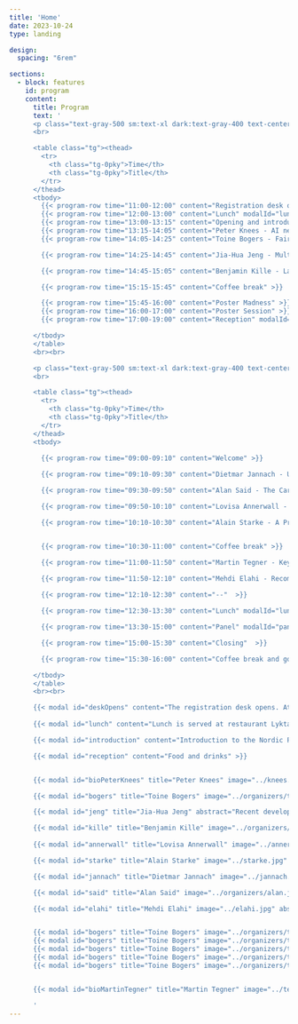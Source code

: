 ```yaml
---
title: 'Home'
date: 2023-10-24
type: landing

design:
  spacing: "6rem"

sections:
  - block: features
    id: program
    content:
      title: Program
      text: '
      <p class="text-gray-500 sm:text-xl dark:text-gray-400 text-center"><b>Monday</b><br></p>
      <br>

      <table class="tg"><thead>
        <tr>
          <th class="tg-0pky">Time</th>
          <th class="tg-0pky">Title</th>
        </tr>
      </thead>
      <tbody>
        {{< program-row time="11:00-12:00" content="Registration desk opens" modalId="deskOpens">}}
        {{< program-row time="12:00-13:00" content="Lunch" modalId="lunch" >}}
        {{< program-row time="13:00-13:15" content="Opening and introduction" modalId="introduction" >}}
        {{< program-row time="13:15-14:05" content="Peter Knees - AI needs ethics, but we need to change the game." modalId="bioPeterKnees" keynote="true" >}}
        {{< program-row time="14:05-14:25" content="Toine Bogers - FairMatch: A Multi-stakeholder Approach to Responsible Algorithmic Hiring " modalId="bogers" >}}

        {{< program-row time="14:25-14:45" content="Jia-Hua Jeng - Multi-Modal Affective Reframing of a News Service with Large Language Models" modalId="jeng" >}}

        {{< program-row time="14:45-15:05" content="Benjamin Kille - Large Language Models and their Potential for Personalization" modalId="kille" >}}

        {{< program-row time="15:15-15:45" content="Coffee break" >}}

        {{< program-row time="15:45-16:00" content="Poster Madness" >}}
        {{< program-row time="16:00-17:00" content="Poster Session" >}}
        {{< program-row time="17:00-19:00" content="Reception" modalId="reception" >}}

      </tbody>
      </table>
      <br><br>

      <p class="text-gray-500 sm:text-xl dark:text-gray-400 text-center"><b>Tuesday</b><br></p>
      <br>

      <table class="tg"><thead>
        <tr>
          <th class="tg-0pky">Time</th>
          <th class="tg-0pky">Title</th>
        </tr>
      </thead>
      <tbody>

        {{< program-row time="09:00-09:10" content="Welcome" >}} 
        
        {{< program-row time="09:10-09:30" content="Dietmar Jannach - Understanding longitudinal effects of recommender systems." modalId="jannach" >}}

        {{< program-row time="09:30-09:50" content="Alan Said - The Carbon Footprint of Recommender Systems." modalId="said" >}}

        {{< program-row time="09:50-10:10" content="Lovisa Annerwall - Recommender systems and firm performance: A systematic review of the past to prepare for future developments" modalId="annerwall" >}}

        {{< program-row time="10:10-10:30" content="Alain Starke - A Primer on Normative Design and Thinking in Recommender Systems: A Brief Research Agenda for the Food Domain." modalId="starke" >}}


        {{< program-row time="10:30-11:00" content="Coffee break" >}}

        {{< program-row time="11:00-11:50" content="Martin Tegner - Keynote: TBD." modalId="bioMartinTegner" keynote="true" >}}
 
        {{< program-row time="11:50-12:10" content="Mehdi Elahi - Recommender Systems and the Challenge of Popularity Bias: An Overview." modalId="elahi" >}}

        {{< program-row time="12:10-12:30" content="--"  >}}

        {{< program-row time="12:30-13:30" content="Lunch" modalId="lunch" >}}

        {{< program-row time="13:30-15:00" content="Panel" modalId="panel" >}}

        {{< program-row time="15:00-15:30" content="Closing"  >}}

        {{< program-row time="15:30-16:00" content="Coffee break and good bye" >}}

      </tbody>
      </table>
      <br><br>

      {{< modal id="deskOpens" content="The registration desk opens. Attendees are welcome to arrive from 11:00. Lunch is served at 12:00. The program starts at 13:00" >}}
      
      {{< modal id="lunch" content="Lunch is served at restaurant Lyktan, at Walleberg Conference Center" >}}

      {{< modal id="introduction" content="Introduction to the Nordic Personalization Days" >}}

      {{< modal id="reception" content="Food and drinks" >}}


      {{< modal id="bioPeterKnees" title="Peter Knees" image="../knees.webp" abstract="The recent hype of AI and its apparently unavoidable permeation of all areas of life has gone hand in hand with calls for establishing regulatory measures to enforce ethical use. Given the present and foreseen threats of unregulated use of AI, it is clear that guardrails, international agreements, and policies to protect the rights and interests of citizens are needed. However, the ongoing power shift away from publicly funded AI research towards industrial R&D could effectively result in self-regulation of industry rather than transparency of systems and accountability. Academic research not tied to commercial interests therefore needs to play a much stronger role in this process. In the talk, I will argue that academia for this reason also needs to define clear and stronger policies for research and industry cooperations and needs to invest considerable resources to keep their level of expertise and believably act in the public interest. Furthermore, universities need to take their mission seriously by properly valuing ethical research over amplifying the industry&#39;s agenda." bio="Peter Knees is Associate Professor at the Faculty of Informatics at TU Wien. He has been conducting research at the interface of artificial intelligence and music for two decades, including applications in the field of music recommendation algorithms. As UNESCO Chair for Digital Humanism, he deals with social challenges resulting from the digital transformation, in particular with issues relating to the responsible use of AI, the teaching of digital skills and a global perspective on these developments." >}}

      {{< modal id="bogers" title="Toine Bogers" image="../organizers/toine.png" abstract="In my talk I will introduce our progress and future plans in the FairMatch project: a multi-stakeholder aware approach to responsible algorithmic hiring. The main goal of the project is to develop fairness-aware job and candidate recommendations for Jobindex, Denmark&#39;s largest job portal. To make this process inclusive, we have taken a multi-stakeholder approach in the first phase of the project by interviewing all relevant stakeholders and mapping their needs and insights to relevant fairness metrics. I will present our preliminary findings from this phase as well as our plans for the remainder of the project." bio="Associate Professor, IT University Copenhagen. Chief Scientific Officer, AI Pioneer Centre (DK)" >}}

      {{< modal id="jeng" title="Jia-Hua Jeng" abstract="Recent developments in artificial intelligence allow newsrooms to automate journalistic choices and processes. In doing so, news framing can impacts people&#39;s engagement with news media, as well as their willingness to pay for news articles. Large Language Models (LLMs) can be used as a framing tool, aligning headlines with a user&#39;s preferences or state. It is however unknown how people perceive and experience the use of a platform with such LLM-reframed news headlines. We present the results of work-in-progress study with a news recommender system. Users (N = 300) were asked to read three news articles from The Washington Post from a preferred category (abortion, economics, gun control), with headlines that were rewritten by an LLM (ChatGPT-4) in specific emotional languages. We compared six framing conditions in a 2 (positive vs negative headlines) x 3 (positive or negative image, or no image) between-subject design, examining the effects on emotional states, engagement and intention to pay for a news service. We found that negative images and text elicited negative emotions, while positive framing had little effect. Users were also more willing to pay for a news service when facing negatively framed headlines and images. Surprisingly, the congruency between text and image (i.e., being both positive or negative) did not significantly impact engagement. We discuss how this study can shape further research design." bio="PhD Candidate, MediaFutures, University of Bergen (NO)" >}}

      {{< modal id="kille" title="Benjamin Kille" image="../organizers/benny.jpg" abstract="Large Language Models (LLMs) have emerged as powerful tools for tasks involving generating texts. We can identify a multitude of use case that involve personalized texts. The talk will discuss the challenges in building LLMs and using them for personalization tasks." bio="Associate Professor, Norwegian University of Science and Technology (NO)" >}}
      
      {{< modal id="annerwall" title="Lovisa Annerwall" image="../annerwall.webp" abstract="People worldwide are increasingly exposed to personalized recommendations influencing the movies you watch, the products you purchase, the news you read, and so forth. During the last decade, firms of different sizes, countries, and industries, have increasingly adopted recommender systems (RS) to improve their business offerings (Jannach & Bauer, 2020). The more widespread application of RS in business has grown substantially in recent years (Fayyaz et al., 2020; Jannach et al., 2021; Roy & Dutta, 2022). RS are information processing tools assisting customers in decision-making. RS also helps firms to influence customers’ decisions and must therefore be seen as a tool to enhance firm performance. RS is therefore supporting customers by personalizing suggestions about items while simultaneously supporting firms to augment business value (Jannach & Jugovac, 2019). That RS contributes to business value is in general undisputed, but how to portray this value is in its infancy (Jannach & Zanker, 2022). Oesterreich et al. (2022) explicitly call for researchers to focus on the business value of advanced analytics concepts, and both Jannach and Bauer (2020) and Jannach and Jugovac (2019) express the need for a better understanding of how RS impact firm performance. We conduct a systematic literature review of papers published up until early 2023 to examine current insight on RS impact on firm performance. The purpose is to address and discuss future research opportunities and contribute with input into the development of the next generation of RS. Connecting to contemporary expectations on firms we take a multifaceted perspective of firm performance that besides the financial dimension also emphasize the social and ecological implications (Elkington, 1998). Adhering to the perspective of multi-stakeholder impact of RS (e.g., Abdollahpouri et al. (2020)) and complementing the extensive reviews by De Biasio et al. (2023) and De Biasio et al. (2024), we contribute by introducing this multifaceted view on firm performance acknowledging intended and unintended consequences. We also introduce nontraditional theoretical perspectives offering novel concepts that can offer tools to re-think RS consequences in and on organizations. In line with De Biasio et al. (2023), Jannach and Zanker (2022) and Jannach and Jugovac (2019), our review shows an overall one-dimensional emphasis on sales, focusing on volume or diversity. We find a dominant user-centric mindset where RS is related to measurement of views and clicks, which are presumed to impact sales. Our review exposes a gap in the literature regarding a more full-fledged understanding of the impact of RS on economic firm performance, in terms of cost and profit. We suggest that RS research studying firm performance also needs to incorporate short and long-term bottom-line thinking, and impact on social and ecological outcomes. We encourage researchers to explicitly connect to a multifaceted perspective on business value in studies of RS. Such a view is essential for uncovering dilemmas and paradoxes associated with RS implementation and development. We therefore advocate that developers of RS adopt an equivalent perspective to ensure that technology and algorithms are as aligned as possible with stakeholders’ contemporary expectations of firms." bio="PhD Student, Mälardalen University (SE)" >}}

      {{< modal id="starke" title="Alain Starke" image="../starke.jpg" abstract="Most recommender systems are designed to optimize for user preferences based on utilitarian criteria. Clicks and positive ratings reinforce content, often without further adaptation or intervention by a recommender designer. In this talk, I will present an alternative perspective for the design and evaluation of recommender system, using normative thinking. Building upon recent research, among others the workshop NORMalize at RecSys, I explain what normative thinking is, how it can be used in recommender systems, and how I propose to use it in the domain of healthy eating. This future work goes beyond the typical application of normative thinking, which is the news domain. The main aim of this talk is to introduce the concepts to a broader audience." bio="Associate Professor, University of Bergen (NO), Assistant Professor, University of Amsterdam (NL)" >}}

      {{< modal id="jannach" title="Dietmar Jannach" image="../jannach.png" abstract="On most platforms, recommendations are continuously and repeatedly served to consumers. It is thus important to measure in a longitudinal way if the recommendations are leading to the desired long-term effects, both in terms of customer-related quality aspects as well as in terms of business metrics. In academic settings, longitudinal effects are however barely examined. Most of the published research is based on one-time measurements, and this applies both to offline evaluation settings and in user studies. To overcome current limitations, researchers need to explore alternative methodological approaches. In this talk, we will outline the importance and existing challenges of longitudinal recommender research and review the potential value of simulation approaches in this context." bio="Professor, University of Bergen (NO), Professor, Univerität Klagenfurt (AT)" >}}

      {{< modal id="said" title="Alan Said" image="../organizers/alan.jpg" abstract="As global warming intensifies, the environmental impact of research is increasingly scrutinized, yet the carbon footprint of recommender systems remains largely unexplored. This talk delves into our recent analysis presented at ACM RecSys 2024, where we measured the carbon emissions of 79 papers from RecSys 2013 and 2023. By reproducing typical experimental pipelines, we found that deep learning-based recommender systems emit, on average, 42 times more CO2 equivalents than traditional algorithms, contributing significantly to the field&#39;s overall environmental toll. We advocate for greater awareness and adoption of sustainable practices in recommender systems research to mitigate this impact." bio="Associate Professor, University of Gothenburg (SE)" >}}

      {{< modal id="elahi" title="Mehdi Elahi" image="../elahi.jpg" abstract="Recommender systems are tools that empower media applications to support users in discovering relevant and fresh content online, namely news articles and videos. However, these systems can introduce or intensify undesired effects, such as Popularity Bias, where popular content becomes disproportionately emphasized. This can lead to further issues, including the lack of diversity in the content presented to users.In this talk, I will address this challenge, providing an overview of the impact of different recommendation approaches across various domains and scenarios, and share our latest research findings on this challenge." bio="Associate Professor, University of Bergen (NO)" >}}


      {{< modal id="bogers" title="Toine Bogers" image="../organizers/toine.png" abstract="Talk." bio="affil" >}}
      {{< modal id="bogers" title="Toine Bogers" image="../organizers/toine.png" abstract="Talk." bio="affil" >}}
      {{< modal id="bogers" title="Toine Bogers" image="../organizers/toine.png" abstract="Talk." bio="affil" >}}
      {{< modal id="bogers" title="Toine Bogers" image="../organizers/toine.png" abstract="Talk." bio="affil" >}}
      {{< modal id="bogers" title="Toine Bogers" image="../organizers/toine.png" abstract="Talk." bio="affil" >}}


      {{< modal id="bioMartinTegner" title="Martin Tegner" image="../tegner.jpg" abstract="TBD" bio="Martin Tegner is Principal Data Scientist at IKEA." >}}

      '
---
```

